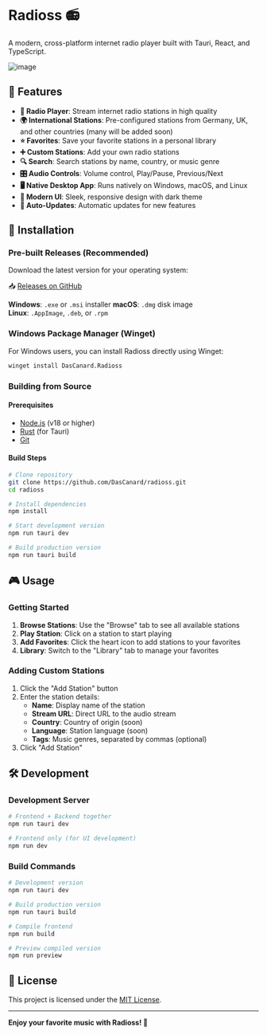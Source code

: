 # Radioss 📻

A modern, cross-platform internet radio player built with Tauri, React, and TypeScript.

![image](https://github.com/user-attachments/assets/54912054-d580-4907-8c6b-b64ae9141e7e)

## 🌟 Features

- **🎵 Radio Player**: Stream internet radio stations in high quality
- **🌍 International Stations**: Pre-configured stations from Germany, UK, and other countries (many will be added soon)
- **⭐ Favorites**: Save your favorite stations in a personal library
- **➕ Custom Stations**: Add your own radio stations
- **🔍 Search**: Search stations by name, country, or music genre
- **🎛️ Audio Controls**: Volume control, Play/Pause, Previous/Next
- **🖥️ Native Desktop App**: Runs natively on Windows, macOS, and Linux
- **📱 Modern UI**: Sleek, responsive design with dark theme
- **🔄 Auto-Updates**: Automatic updates for new features


## 🚀 Installation

### Pre-built Releases (Recommended)

Download the latest version for your operating system:

📥 [Releases on GitHub](https://github.com/DasCanard/radioss/releases)

**Windows**: `.exe` or `.msi` installer
**macOS**: `.dmg` disk image  
**Linux**: `.AppImage`, `.deb`, or `.rpm`

### Windows Package Manager (Winget)

For Windows users, you can install Radioss directly using Winget:

```bash
winget install DasCanard.Radioss
```

### Building from Source

#### Prerequisites

- [Node.js](https://nodejs.org/) (v18 or higher)
- [Rust](https://rustup.rs/) (for Tauri)
- [Git](https://git-scm.com/)

#### Build Steps

```bash
# Clone repository
git clone https://github.com/DasCanard/radioss.git
cd radioss

# Install dependencies
npm install

# Start development version
npm run tauri dev

# Build production version
npm run tauri build
```

## 🎮 Usage

### Getting Started

1. **Browse Stations**: Use the "Browse" tab to see all available stations
2. **Play Station**: Click on a station to start playing
3. **Add Favorites**: Click the heart icon to add stations to your favorites
4. **Library**: Switch to the "Library" tab to manage your favorites

### Adding Custom Stations

1. Click the "Add Station" button
2. Enter the station details:
   - **Name**: Display name of the station
   - **Stream URL**: Direct URL to the audio stream
   - **Country**: Country of origin (soon)
   - **Language**: Station language (soon)
   - **Tags**: Music genres, separated by commas (optional)
3. Click "Add Station"

## 🛠️ Development

### Development Server

```bash
# Frontend + Backend together
npm run tauri dev

# Frontend only (for UI development)
npm run dev
```

### Build Commands

```bash
# Development version
npm run tauri dev

# Build production version
npm run tauri build

# Compile frontend
npm run build

# Preview compiled version
npm run preview
```

## 📝 License

This project is licensed under the [MIT License](LICENSE).

---

**Enjoy your favorite music with Radioss! 🎵**
